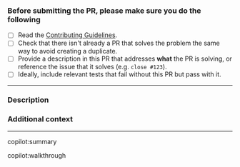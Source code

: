 <!-- Thank you for contributing! -->

### Before submitting the PR, please make sure you do the following

- [ ] Read the [Contributing Guidelines](https://github.com/tuax/tua-body-scroll-lock/blob/master/CONTRIBUTING.md).
- [ ] Check that there isn't already a PR that solves the problem the same way to avoid creating a duplicate.
- [ ] Provide a description in this PR that addresses **what** the PR is solving, or reference the issue that it solves (e.g. `close #123`).
- [ ] Ideally, include relevant tests that fail without this PR but pass with it.

---

### Description

<!-- Please insert your description here and provide especially info about the "what" this PR is solving -->

### Additional context

<!-- e.g. is there anything you'd like reviewers to focus on? -->

---

<!-- These allow GitHub Copilot to provide summary for your PR, do not remove it -->

copilot:summary

copilot:walkthrough
